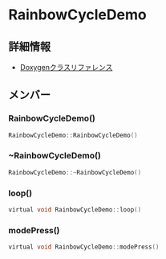# RainbowCycleDemo



## 詳細情報

- [Doxygenクラスリファレンス](https://lang-ship.com/reference/Arduino/latest/class_rainbow_cycle_demo.html)

## メンバー

### RainbowCycleDemo()



```c
RainbowCycleDemo::RainbowCycleDemo()
```



### ~RainbowCycleDemo()



```c
RainbowCycleDemo::~RainbowCycleDemo()
```



### loop()



```c
virtual void RainbowCycleDemo::loop()
```



### modePress()



```c
virtual void RainbowCycleDemo::modePress()
```



